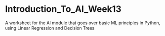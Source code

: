 # Introduction_To_AI_Week13
A worksheet for the AI module that goes over basic ML principles in Python, using Linear Regression and Decision Trees
